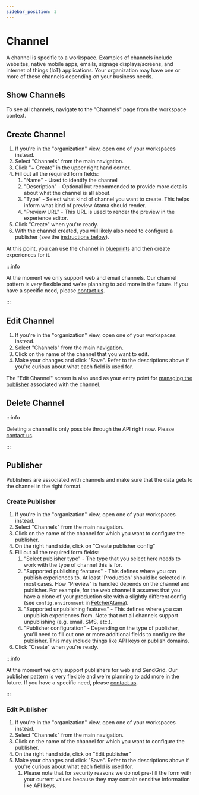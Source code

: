 ```yaml
---
sidebar_position: 3
---
```


# Channel
A channel is specific to a workspace. Examples of channels include websites, native mobile apps, emails, signage displays/screens, and internet of things (IoT) applications. Your organization may have one or more of these channels depending on your business needs.

## Show Channels
To see all channels, navigate to the "Channels" page from the workspace context.

## Create Channel
1. If you're in the "organization" view, open one of your workspaces instead.
2. Select "Channels" from the main navigation.
3. Click "+ Create" in the upper right hand corner.
4. Fill out all the required form fields:
    1. "Name" - Used to identify the channel
    2. "Description" - Optional but recommended to provide more details about what the channel is all about.
    3. "Type" - Select what kind of channel you want to create. This helps inform what kind of preview Atama should render.
    4. "Preview URL" - This URL is used to render the preview in the experience editor.
5. Click "Create" when you're ready.
6. With the channel created, you will likely also need to configure a publisher (see the [instructions below](#edit-publisher)).

At this point, you can use the channel in [blueprints](./blueprint/index.md) and then create experiences for it.

:::info

At the moment we only support web and email channels. Our channel pattern is very flexible and we're planning to add more in the future. If you have a specific need, please [contact us](https://www.atama.co/contact-us).

:::

## Edit Channel
1. If you're in the "organization" view, open one of your workspaces instead.
2. Select "Channels" from the main navigation.
3. Click on the name of the channel that you want to edit.
4. Make your changes and click "Save". Refer to the descriptions above if you're curious about what each field is used for.

The "Edit Channel" screen is also used as your entry point for [managing the publisher](#publisher) associated with the channel.

## Delete Channel

:::info

Deleting a channel is only possible through the API right now. Please [contact us](https://www.atama.co/contact-us).

:::

## Publisher
Publishers are associated with channels and make sure that the data gets to the channel in the right format.

### Create Publisher
1. If you're in the "organization" view, open one of your workspaces instead.
2. Select "Channels" from the main navigation.
3. Click on the name of the channel for which you want to configure the publisher.
4. On the right hand side, click on "Create publisher config"
5. Fill out all the required form fields:
    1. "Select publisher type" - The type that you select here needs to work with the type of channel this is for.
    2. "Supported publishing features" - This defines where you can publish experiences to. At least 'Production' should be selected in most cases. How "Preview" is handled depends on the channel and publisher. For example, for the web channel it assumes that you have a clone of your production site with a slightly different config (see `config.environment` in [FetcherAtama](../developer-guides/cx-framework/fetcher/fetcher-atama.md#api)).
    3. "Supported unpublishing features" - This defines where you can unpublish experiences from. Note that not all channels support unpublishing (e.g. email, SMS, etc.).
    4. "Publisher configuration" - Depending on the type of publisher, you'll need to fill out one or more additional fields to configure the publisher. This may include things like API keys or publish domains.
6. Click "Create" when you're ready.

:::info

At the moment we only support publishers for web and SendGrid. Our publisher pattern is very flexible and we're planning to add more in the future. If you have a specific need, please [contact us](https://www.atama.co/contact-us).

:::

### Edit Publisher
1. If you're in the "organization" view, open one of your workspaces instead.
2. Select "Channels" from the main navigation.
3. Click on the name of the channel for which you want to configure the publisher.
4. On the right hand side, click on "Edit publisher"
5. Make your changes and click "Save". Refer to the descriptions above if you're curious about what each field is used for.
    1. Please note that for security reasons we do not pre-fill the form with your current values because they may contain sensitive information like API keys.
